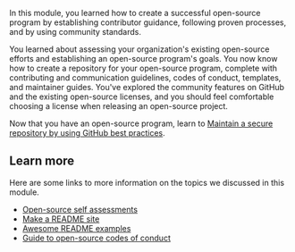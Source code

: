 In this module, you learned how to create a successful open-source program by establishing contributor guidance, following proven processes, and by using community standards.

You learned about assessing your organization's existing open-source efforts and establishing an open-source program's goals. You now know how to create a repository for your open-source program, complete with contributing and communication guidelines, codes of conduct, templates, and maintainer guides. You've explored the community features on GitHub and the existing open-source licenses, and you should feel comfortable choosing a license when releasing an open-source project.

Now that you have an open-source program, learn to [Maintain a secure repository by using GitHub best practices](/training/modules/maintain-secure-repository-github/).

## Learn more

Here are some links to more information on the topics we discussed in this module.

- [Open-source self assessments](https://githubtraining.github.io/oss-assessment/?azure-portal=true)
- [Make a README site](https://www.makeareadme.com/?azure-portal=true)
- [Awesome README examples](https://github.com/matiassingers/awesome-readme?azure-portal=true)
- [Guide to open-source codes of conduct](https://opensource.guide/code-of-conduct/?azure-portal=true)
